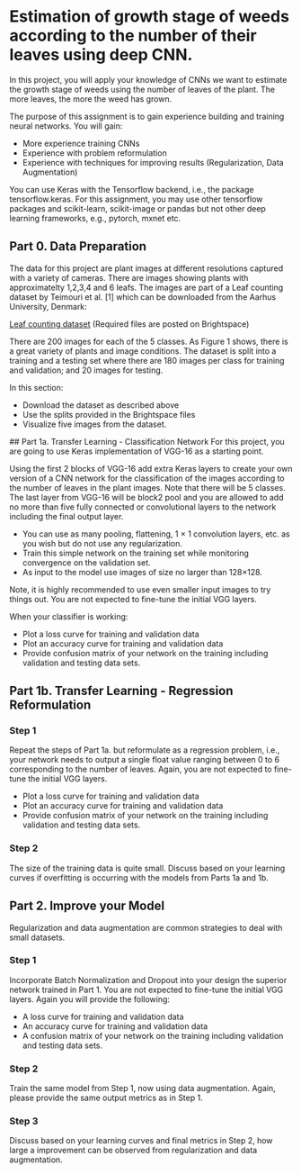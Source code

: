 # Estimation of growth stage of weeds according to the number of their leaves using deep CNN.
In this project, you will apply your knowledge of CNNs we want to estimate the growth stage of weeds using the number of leaves of the plant. The more leaves, the more the weed has grown.

The purpose of this assignment is to gain experience building and training neural networks. You will gain:
- More experience training CNNs
- Experience with problem reformulation
- Experience with techniques for improving results (Regularization, Data Augmentation)

You can use Keras with the Tensorflow backend, i.e., the package tensorflow.keras. For this assignment, you may use other tensorflow packages and scikit-learn, scikit-image or pandas but not other deep learning frameworks, e.g., pytorch, mxnet etc.  
## Part 0. Data Preparation

The data for this project are plant images at different resolutions captured with a variety of cameras. There are images showing plants with approximatelty 1,2,3,4 and 6 leafs. The images are part of a Leaf counting dataset by Teimouri et al. [1] which can be downloaded from the Aarhus University, Denmark:

<a href="https://vision.eng.au.dk/leaf-counting-dataset/">Leaf counting dataset</a> (Required files are posted on Brightspace)

There are 200 images for each of the 5 classes. As Figure 1 shows, there is a great variety of plants and image conditions. The dataset is split into a training and a testing set where there are 180 images per class for training and validation; and 20 images for testing.




In this section:
<ul>
<li>Download the dataset as described above</li>
<li>Use the splits provided in the Brightspace files</li>
<li>Visualize five images from the dataset.</li>
</ul>  
## Part 1a. Transfer Learning - Classification Network
For this project, you are going to use Keras implementation of VGG-16 as a starting point. 

Using the first 2 blocks of VGG-16 add extra Keras layers to create your own version of a CNN network for the classification of the images according to the number of leaves in the plant images. Note that there will be 5 classes. The last layer from VGG-16 will be block2 pool and you are allowed to add no more than five fully connected or convolutional layers to the network including the final output layer. 

- You can use as many pooling, flattening, 1 × 1 convolution layers, etc. as you wish but do not use any regularization.
- Train this simple network on the training set while monitoring convergence on the validation set.
- As input to the model use images of size no larger than 128×128.

Note, it is highly recommended to use even smaller input images to try things out. You are not expected to fine-tune the initial VGG layers.

When your classifier is working:
- Plot a loss curve for training and validation data
- Plot an accuracy curve for training and validation data
- Provide confusion matrix of your network on the training including validation and testing data sets.    

## Part 1b. Transfer Learning - Regression Reformulation

### Step 1
Repeat the steps of Part 1a. but reformulate as a regression problem, i.e., your network needs to output a single float value ranging between 0 to 6 corresponding to the number of leaves. Again, you are not expected to fine-tune the initial VGG layers.

- Plot a loss curve for training and validation data
- Plot an accuracy curve for training and validation data
- Provide confusion matrix of your network on the training including validation and testing data sets.

### Step 2
The size of the training data is quite small. Discuss based on your learning curves if overfitting is occurring with the models from Parts 1a and 1b.  
## Part 2. Improve your Model

Regularization and data augmentation are common strategies to deal with small datasets.

### Step 1
Incorporate Batch Normalization and Dropout into your design the superior network trained in Part 1. You are not expected to fine-tune the initial VGG layers. Again you will provide the following:
- A loss curve for training and validation data
- An accuracy curve for training and validation data
- A confusion matrix of your network on the training including validation and testing data sets.
 

### Step 2
Train the same model from Step 1, now using data augmentation. Again, please provide the same output metrics as in Step 1.

### Step 3
Discuss based on your learning curves and final metrics in Step 2, how large a improvement can be observed from regularization and data augmentation.  
